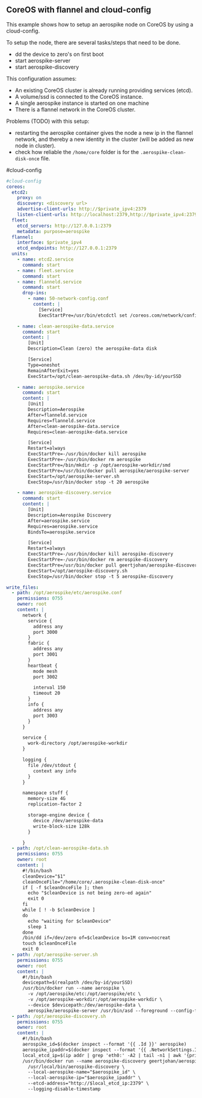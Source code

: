 ## CoreOS with flannel and cloud-config

This example shows how to setup an aerospike node on CoreOS by using a cloud-config.

To setup the node, there are several tasks/steps that need to be done.
 - dd the device to zero's on first boot
 - start aerospike-server
 - start aerospike-discovery

This configuration assumes:
 - An existing CoreOS cluster is already running providing services (etcd).
 - A volume/ssd is connected to the CoreOS instance.
 - A single aerospike instance is started on one machine
 - There is a flannel network in the CoreOS cluster.

Problems (TODO) with this setup:
 - restarting the aerospike container gives the node a new ip in the flannel network, and thereby a new identity in the cluster (will be added as new node in cluster).
 - check how reliable the `/home/core` folder is for the `.aerospike-clean-disk-once` file.

#cloud-config
```yaml
#cloud-config
coreos:
  etcd2:
    proxy: on
    discovery: <discovery url>
    advertise-client-urls: http://$private_ipv4:2379
    listen-client-urls: http://localhost:2379,http://$private_ipv4:2379
  fleet:
    etcd_servers: http://127.0.0.1:2379
    metadata: purpose=aerospike
  flannel:
    interface: $private_ipv4
    etcd_endpoints: http://127.0.0.1:2379
  units:
    - name: etcd2.service
      command: start
    - name: fleet.service
      command: start
    - name: flanneld.service
      command: start
      drop-ins:
        - name: 50-network-config.conf
          content: |
            [Service]
            ExecStartPre=/usr/bin/etcdctl set /coreos.com/network/config '{ "Network": "20.0.0.0/16" }'

    - name: clean-aerospike-data.service
      command: start
      content: |
        [Unit]
        Description=Clean (zero) the aerospike-data disk

        [Service]
        Type=oneshot
        RemainAfterExit=yes
        ExecStart=/opt/clean-aerospike-data.sh /dev/by-id/yourSSD

    - name: aerospike.service
      command: start
      content: |
        [Unit]
        Description=Aerospike
        After=flanneld.service
        Requires=flanneld.service
        After=clean-aerospike-data.service
        Requires=clean-aerospike-data.service

        [Service]
        Restart=always
        ExecStartPre=-/usr/bin/docker kill aerospike
        ExecStartPre=-/usr/bin/docker rm aerospike
        ExecStartPre=/bin/mkdir -p /opt/aerospike-workdir/smd
        ExecStartPre=/usr/bin/docker pull aerospike/aerospike-server
        ExecStart=/opt/aerospike-server.sh
        ExecStop=/usr/bin/docker stop -t 20 aerospike

    - name: aerospike-discovery.service
      command: start
      content: |
        [Unit]
        Description=Aerospike Discovery
        After=aerospike.service
        Requires=aerospike.service
        BindsTo=aerospike.service

        [Service]
        Restart=always
        ExecStartPre=-/usr/bin/docker kill aerospike-discovery
        ExecStartPre=-/usr/bin/docker rm aerospike-discovery
        ExecStartPre=/usr/bin/docker pull geertjohan/aerospike-discovery
        ExecStart=/opt/aerospike-discovery.sh
        ExecStop=/usr/bin/docker stop -t 5 aerospike-discovery

write_files:
  - path: /opt/aerospike/etc/aerospike.conf
    permissions: 0755
    owner: root
    content: |
      network {
        service {
          address any
          port 3000
        }
        fabric {
          address any
          port 3001
        }
        heartbeat {
          mode mesh
          port 3002

          interval 150
          timeout 20
        }
        info {
          address any
          port 3003
        }
      }

      service {
        work-directory /opt/aerospike-workdir
      }

      logging {
        file /dev/stdout {
          context any info
        }
      }

      namespace stuff {
        memory-size 4G
        replication-factor 2

        storage-engine device {
          device /dev/aerospike-data
          write-block-size 128k
        }

      }
  - path: /opt/clean-aerospike-data.sh
    permissions: 0755
    owner: root
    content: |
      #!/bin/bash
      cleanDevice="$1"
      cleanOnceFile="/home/core/.aerospike-clean-disk-once"
      if [ -f $cleanOnceFile ]; then
        echo "$cleanDevice is not being zero-ed again"
        exit 0
      fi
      while [ ! -b $cleanDevice ]
      do
        echo "waiting for $cleanDevice"
        sleep 1
      done
      /bin/dd if=/dev/zero of=$cleanDevice bs=1M conv=nocreat
      touch $cleanOnceFile
      exit 0
  - path: /opt/aerospike-server.sh
    permissions: 0755
    owner: root
    content: |
      #!/bin/bash
      devicepath=$(realpath /dev/by-id/yourSSD)
      /usr/bin/docker run --name aerospike \
        -v /opt/aerospike/etc:/opt/aerospike/etc \
        -v /opt/aerospike-workdir:/opt/aerospike-workdir \
        --device $devicepath:/dev/aerospike-data \
        aerospike/aerospike-server /usr/bin/asd --foreground --config-file /opt/aerospike/etc/aerospike.conf
  - path: /opt/aerospike-discovery.sh
    permissions: 0755
    owner: root
    content: |
      #!/bin/bash
      aerospike_id=$(docker inspect --format '{{ .Id }}' aerospike)
      aerospike_ipaddr=$(docker inspect --format '{{ .NetworkSettings.IPAddress }}' aerospike)
      local_etcd_ip=$(ip addr | grep 'eth0:' -A2 | tail -n1 | awk '{print $2}' | cut -f1 -d'/')
      /usr/bin/docker run --name aerospike-discovery geertjohan/aerospike-discovery \
        /usr/local/bin/aerospike-discovery \
        --local-aerospike-name="$aerospike_id" \
        --local-aerospike-ip="$aerospike_ipaddr" \
        --etcd-address="http://$local_etcd_ip:2379" \
        --logging-disable-timestamp
```
